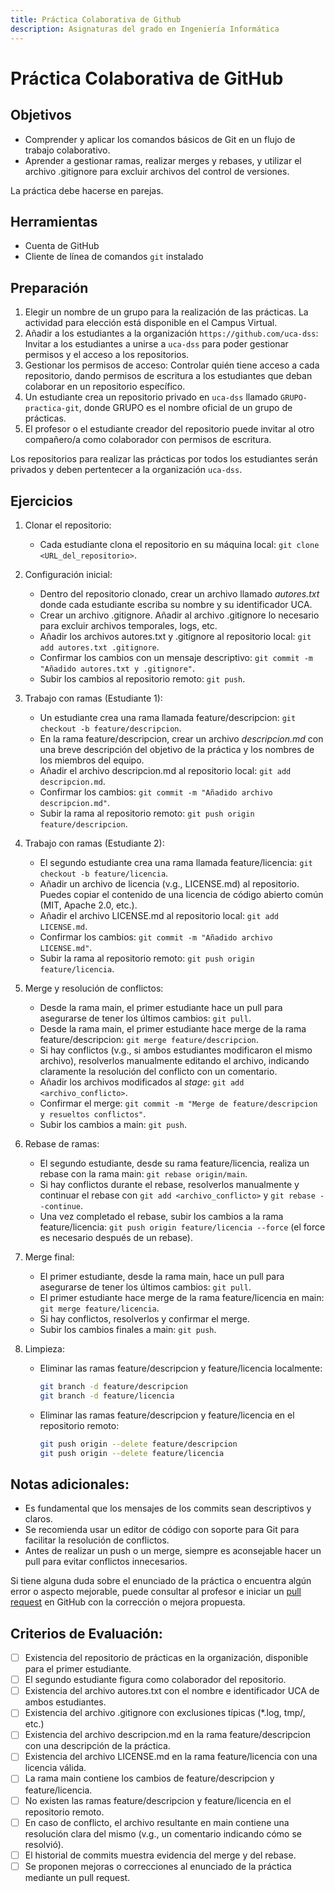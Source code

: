 ```yaml
---
title: Práctica Colaborativa de Github
description: Asignaturas del grado en Ingeniería Informática 
---
```


# Práctica Colaborativa de GitHub

## Objetivos

- Comprender y aplicar los comandos básicos de Git en un flujo de trabajo colaborativo.
- Aprender a gestionar ramas, realizar merges y rebases, y utilizar el archivo .gitignore para excluir archivos del control de versiones.

La práctica debe hacerse en parejas.

## Herramientas

- Cuenta de GitHub
- Cliente de línea de comandos `git` instalado

## Preparación

1. Elegir un nombre de un grupo para la realización de las prácticas. La actividad para elección está disponible en el Campus Virtual.
2. Añadir a los estudiantes a la organización `https://github.com/uca-dss`: Invitar a los estudiantes a unirse a `uca-dss` para poder gestionar permisos y el acceso a los repositorios.
3. Gestionar los permisos de acceso: Controlar quién tiene acceso a cada repositorio, dando permisos de escritura a los estudiantes que deban colaborar en un repositorio específico.
4. Un estudiante crea un repositorio privado en `uca-dss` llamado `GRUPO-practica-git`, donde GRUPO es el nombre oficial de un grupo de prácticas.
5. El profesor o el estudiante creador del repositorio puede invitar al otro compañero/a como colaborador con permisos de escritura.

Los repositorios para realizar las prácticas por todos los estudiantes serán privados y deben pertentecer a la organización `uca-dss`.

## Ejercicios

1. Clonar el repositorio:

   - Cada estudiante clona el repositorio en su máquina local: `git clone <URL_del_repositorio>`.

2. Configuración inicial:

   - Dentro del repositorio clonado, crear un archivo llamado _autores.txt_ donde cada estudiante escriba su nombre y su identificador UCA.
   - Crear un archivo .gitignore. Añadir al archivo .gitignore lo necesario para excluir archivos temporales, logs, etc.
   - Añadir los archivos autores.txt y .gitignore al repositorio local: `git add autores.txt .gitignore`.
   - Confirmar los cambios con un mensaje descriptivo: `git commit -m "Añadido autores.txt y .gitignore"`.
   - Subir los cambios al repositorio remoto: `git push`.

3. Trabajo con ramas (Estudiante 1):

   - Un estudiante crea una rama llamada feature/descripcion: `git checkout -b feature/descripcion`.
   - En la rama feature/descripcion, crear un archivo _descripcion.md_ con una breve descripción del objetivo de la práctica y los nombres de los miembros del equipo.
   - Añadir el archivo descripcion.md al repositorio local: `git add descripcion.md`.
   - Confirmar los cambios: `git commit -m "Añadido archivo descripcion.md"`.
   - Subir la rama al repositorio remoto: `git push origin feature/descripcion`.

4. Trabajo con ramas (Estudiante 2):

   - El segundo estudiante crea una rama llamada feature/licencia: `git checkout -b feature/licencia`.
   - Añadir un archivo de licencia (v.g., LICENSE.md) al repositorio. Puedes copiar el contenido de una licencia de código abierto común (MIT, Apache 2.0, etc.).
   - Añadir el archivo LICENSE.md al repositorio local: `git add LICENSE.md`.
   - Confirmar los cambios: `git commit -m "Añadido archivo LICENSE.md"`.
   - Subir la rama al repositorio remoto: `git push origin feature/licencia`.

5. Merge y resolución de conflictos:

   - Desde la rama main, el primer estudiante hace un pull para asegurarse de tener los últimos cambios: `git pull`.
   - Desde la rama main, el primer estudiante hace merge de la rama feature/descripcion: `git merge feature/descripcion`.
   - Si hay conflictos (v.g., si ambos estudiantes modificaron el mismo archivo), resolverlos manualmente editando el archivo, indicando claramente la resolución del conflicto con un comentario.
   - Añadir los archivos modificados al _stage_: `git add <archivo_conflicto>`.
   - Confirmar el merge: `git commit -m "Merge de feature/descripcion y resueltos conflictos"`.
   - Subir los cambios a main: `git push`.

6. Rebase de ramas:

   - El segundo estudiante, desde su rama feature/licencia, realiza un rebase con la rama main: `git rebase origin/main`.
   - Si hay conflictos durante el rebase, resolverlos manualmente y continuar el rebase con `git add <archivo_conflicto>` y `git rebase --continue`.
   - Una vez completado el rebase, subir los cambios a la rama feature/licencia: `git push origin feature/licencia --force` (el force es necesario después de un rebase).

7. Merge final:

   - El primer estudiante, desde la rama main, hace un pull para asegurarse de tener los últimos cambios: `git pull`.
   - El primer estudiante hace merge de la rama feature/licencia en main: `git merge feature/licencia`.
   - Si hay conflictos, resolverlos y confirmar el merge.
   - Subir los cambios finales a main: `git push`.

8. Limpieza:

   - Eliminar las ramas feature/descripcion y feature/licencia localmente:
  
        ```bash
        git branch -d feature/descripcion
        git branch -d feature/licencia
        ```

   - Eliminar las ramas feature/descripcion y feature/licencia en el repositorio remoto:

        ```bash
        git push origin --delete feature/descripcion
        git push origin --delete feature/licencia
        ```

## Notas adicionales:

- Es fundamental que los mensajes de los commits sean descriptivos y claros.
- Se recomienda usar un editor de código con soporte para Git para facilitar la resolución de conflictos.
- Antes de realizar un push o un merge, siempre es aconsejable hacer un pull para evitar conflictos innecesarios.

Si tiene alguna duda sobre el enunciado de la práctica o encuentra algún error o aspecto mejorable, puede consultar al profesor e iniciar un [pull request](https://docs.github.com/es/pull-requests/collaborating-with-pull-requests/proposing-changes-to-your-work-with-pull-requests/about-pull-requests) en GitHub con la corrección o mejora propuesta.

## Criterios de Evaluación:

- [ ] Existencia del repositorio de prácticas en la organización, disponible para el primer estudiante.
- [ ] El segundo estudiante figura como colaborador del repositorio.
- [ ] Existencia del archivo autores.txt con el nombre e identificador UCA de ambos estudiantes.
- [ ] Existencia del archivo .gitignore con exclusiones típicas (*.log, tmp/, etc.)
- [ ] Existencia del archivo descripcion.md en la rama feature/descripcion con una descripción de la práctica.
- [ ] Existencia del archivo LICENSE.md en la rama feature/licencia con una licencia válida.
- [ ] La rama main contiene los cambios de feature/descripcion y feature/licencia.
- [ ] No existen las ramas feature/descripcion y feature/licencia en el repositorio remoto.
- [ ] En caso de conflicto, el archivo resultante en main contiene una resolución clara del mismo (v.g., un comentario indicando cómo se resolvió).
- [ ] El historial de commits muestra evidencia del merge y del rebase.
- [ ] Se proponen mejoras o correcciones al enunciado de la práctica mediante un pull request.
